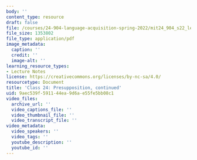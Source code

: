 ```yaml
---
body: ''
content_type: resource
draft: false
file: /courses/24-904-language-acquisition-spring-2022/mit24_904_s22_lec24.pdf
file_size: 1353802
file_type: application/pdf
image_metadata:
  caption: ''
  credit: ''
  image-alt: ''
learning_resource_types:
- Lecture Notes
license: https://creativecommons.org/licenses/by-nc-sa/4.0/
resourcetype: Document
title: 'Class 24: Presupposition, continued'
uid: 9aec539f-5911-44ea-9d6a-e55fe5bb08c1
video_files:
  archive_url: ''
  video_captions_file: ''
  video_thumbnail_file: ''
  video_transcript_file: ''
video_metadata:
  video_speakers: ''
  video_tags: ''
  youtube_description: ''
  youtube_id: ''
---
```

